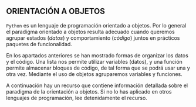 ## ORIENTACIÓN A OBJETOS

`Python` es un lenguaje de programación orientado a objetos. Por lo general el paradigma orientado a objetos resulta adecuado cuando queremos agrupar estados (*datos*) y comportamiento (*código*) juntos en prácticos paquetes de funcionalidad.

En los apartados anteriores se han mostrado formas de organizar los datos y el código. Una lista nos permite utilizar variables (datos), y una función permite almacenar bloques de código, de tal forma que se podrá usar una y otra vez. Mediante el uso de objetos agruparemos variables y funciones.

A continuación hay un recurso que contiene información detallada sobre el paradigma de la orientación a objetos. Si no lo has aplicado en otros lenguajes de programación, lee detenidamente el recurso. 